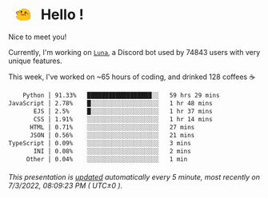 <h1>   <img src="./spoinky.gif" style="vertical-align:middle;" width="30px">   Hello ! </h1>

Nice to meet you!

Currently, I'm working on <a href='https://github.com/Asgarrrr/Luna'>`Luna`</a>, a Discord bot used by 74843 users with very unique features.

This week, I've worked on ~65 hours of coding, and drinked 128 coffees ☕

```
    Python │ 91.33%   ██████████████████░░   59 hrs 29 mins
JavaScript │ 2.78%    █░░░░░░░░░░░░░░░░░░░   1 hr 48 mins
       EJS │ 2.5%     █░░░░░░░░░░░░░░░░░░░   1 hr 37 mins
       CSS │ 1.91%    ░░░░░░░░░░░░░░░░░░░░   1 hr 14 mins
      HTML │ 0.71%    ░░░░░░░░░░░░░░░░░░░░   27 mins
      JSON │ 0.56%    ░░░░░░░░░░░░░░░░░░░░   21 mins
TypeScript │ 0.09%    ░░░░░░░░░░░░░░░░░░░░   3 mins
       INI │ 0.08%    ░░░░░░░░░░░░░░░░░░░░   2 mins
     Other │ 0.04%    ░░░░░░░░░░░░░░░░░░░░   1 min
```

###### This presentation is [updated](https://github.com/Asgarrrr) automatically every 5 minute, most recently on 7/3/2022, 08:09:23 PM ( UTC±0 ).